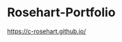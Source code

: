# Rosehart-Portfolio
https://c-rosehart.github.io/
<a href="https://c-rosehart.github.io/" target="_blank"></a>
